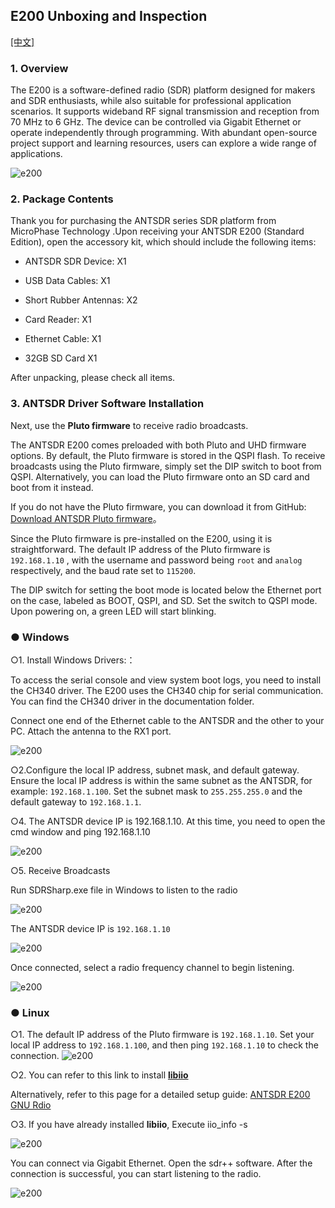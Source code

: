 ## E200 Unboxing and Inspection

[[中文]](../../../cn/device_and_usage_manual/ANTSDR_E_Series_Module/ANTSDR_E200_Reference_Manual/AntsdrE200_Unpacking_examination_cn.html)

### 1. Overview

The E200 is a software-defined radio (SDR) platform designed for makers and SDR enthusiasts, while also suitable for professional application scenarios. It supports wideband RF signal transmission and reception from 70 MHz to 6 GHz. The device can be controlled via Gigabit Ethernet or operate independently through programming. With abundant open-source project support and learning resources, users can explore a wide range of applications.

![e200](./ANTSDR_E200_Reference_Manual.assets/e200.png)

### 2. Package Contents

Thank you for purchasing the ANTSDR series SDR platform from MicroPhase Technology .Upon receiving your ANTSDR E200 (Standard Edition), open the accessory kit, which should include the following items:

- ANTSDR SDR Device: X1

- USB Data Cables: X1 

- Short Rubber Antennas: X2

- Card Reader: X1

- Ethernet Cable: X1

- 32GB SD Card X1

After unpacking, please check all items.

### 3. ANTSDR Driver Software Installation

Next, use the **Pluto firmware** to receive radio broadcasts.

The ANTSDR E200 comes preloaded with both Pluto and UHD firmware options. By default, the Pluto firmware is stored in the QSPI flash. To receive broadcasts using the Pluto firmware, simply set the DIP switch to boot from QSPI. Alternatively, you can load the Pluto firmware onto an SD card and boot from it instead.

If you do not have the Pluto firmware, you can download it from GitHub: [Download ANTSDR Pluto firmware](https://github.com/MicroPhase/antsdr-fw-patch/releases)。

Since the Pluto firmware is pre-installed on the E200, using it is straightforward. The default IP address of the Pluto firmware is `192.168.1.10` , with the username and password being `root` and `analog` respectively, and the baud rate set to `115200`.

The DIP switch for setting the boot mode is located below the Ethernet port on the case, labeled as BOOT, QSPI, and SD. Set the switch to QSPI mode. Upon powering on, a green LED will start blinking.

### ● Windows

○1. Install Windows Drivers:： 

To access the serial console and view system boot logs, you need to install the CH340 driver. The E200 uses the CH340 chip for serial communication. You can find the CH340 driver in the documentation folder.

Connect one end of the Ethernet cable to the ANTSDR and the other to your PC. Attach the antenna to the RX1 port.

![e200](./ANTSDR_E200_Reference_Manual.assets/E200_connect_.png)

○2.Configure the local IP address, subnet mask, and default gateway. Ensure the local IP address is within the same subnet as the ANTSDR, for example: `192.168.1.100`. Set the subnet mask to `255.255.255.0` and the default gateway to `192.168.1.1`.

○4. The ANTSDR device IP is 192.168.1.10. At this time, you need to open the cmd window and ping 192.168.1.10

![e200](./ANTSDR_E200_Reference_Manual.assets/ping192168110.png)


○5. Receive Broadcasts

Run SDRSharp.exe file in Windows to listen to the radio

![e200](./ANTSDR_E200_Reference_Manual.assets/sdrsharp.png)

The ANTSDR device IP is `192.168.1.10`

![e200](./ANTSDR_E200_Reference_Manual.assets/sdrsharp_connect.png)

Once connected, select a radio frequency channel to begin listening.

![e200](./ANTSDR_E200_Reference_Manual.assets/sdrsharp_fm_plutosdr.png)

### ● Linux 

○1. The default IP address of the Pluto firmware is `192.168.1.10`. Set your local IP address to `192.168.1.100`, and then ping `192.168.1.10` to check the connection.
![e200](./ANTSDR_E200_Reference_Manual.assets/linux_ping192.168.1.10.png)

○2. You can refer to this link to install **[libiio](https://wiki.analog.com/resources/eval/user-guides/ad-fmcdaq2-ebz/software/linux/applications/libiio#:~:text=Libiio%20is%20a%20library%20that%20has%20been%20developed,of%20software%20interfacing%20Linux%20Industrial%20I%2FO%20%28IIO%29%20devices.)**

Alternatively, refer to this page for a detailed setup guide: [ANTSDR E200 GNU Rdio](./AntsdrE200_gnurdio.md)


○3. If you have already installed **libiio**, Execute iio_info -s

![e200](./ANTSDR_E200_Reference_Manual.assets/linux_iio_info_s.png)


You can connect via Gigabit Ethernet.
Open the sdr++ software. 
After the connection is successful, you can start listening to the radio.

![e200](./ANTSDR_E200_Reference_Manual.assets/linux_sdr++.png)
